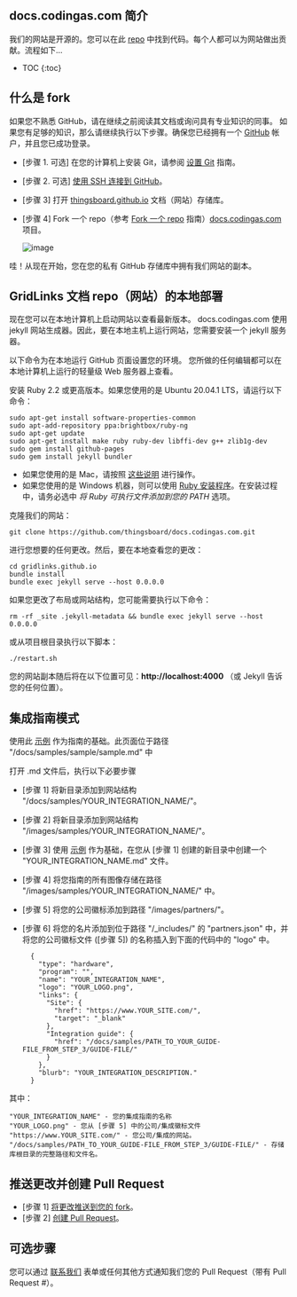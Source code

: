 ## docs.codingas.com 简介

我们的网站是开源的。您可以在此 [repo](https://github.com/thingsboard/docs.codingas.com) 中找到代码。每个人都可以为网站做出贡献。流程如下...

* TOC
{:toc}

## 什么是 fork

如果您不熟悉 GitHub，请在继续之前阅读其文档或询问具有专业知识的同事。
如果您有足够的知识，那么请继续执行以下步骤。确保您已经拥有一个 [GitHub](https://github.com/) 帐户，并且您已成功登录。

* [步骤 1. 可选] 在您的计算机上安装 Git，请参阅 [设置 Git](https://docs.github.com/en/github/getting-started-with-github/set-up-git) 指南。
* [步骤 2. 可选] [使用 SSH 连接到 GitHub](https://docs.github.com/en/github/authenticating-to-github/connecting-to-github-with-ssh)。
* [步骤 3] 打开 [thingsboard.github.io](https://github.com/gridlinks/docs.codingas.com) 文档（网站）存储库。
* [步骤 4] Fork 一个 repo（参考 [Fork 一个 repo](https://docs.github.com/en/github/getting-started-with-github/fork-a-repo) 指南）[docs.codingas.com](https://github.com/thingsboard/docs.codingas.com) 项目。

  ![image](/images/user-guide/fork_button.jpg)

哇！从现在开始，您在您的私有 GitHub 存储库中拥有我们网站的副本。

## GridLinks 文档 repo（网站）的本地部署

现在您可以在本地计算机上启动网站以查看最新版本。
docs.codingas.com 使用 jekyll 网站生成器。因此，要在本地主机上运行网站，您需要安装一个 jekyll 服务器。

以下命令为在本地运行 GitHub 页面设置您的环境。
您所做的任何编辑都可以在本地计算机上运行的轻量级 Web 服务器上查看。

安装 Ruby 2.2 或更高版本。如果您使用的是 Ubuntu 20.04.1 LTS，请运行以下命令：

	sudo apt-get install software-properties-common
	sudo apt-add-repository ppa:brightbox/ruby-ng
	sudo apt-get update
	sudo apt-get install make ruby ruby-dev libffi-dev g++ zlib1g-dev
	sudo gem install github-pages
	sudo gem install jekyll bundler

* 如果您使用的是 Mac，请按照 [这些说明](https://gorails.com/setup/osx/) 进行操作。
* 如果您使用的是 Windows 机器，则可以使用 [Ruby 安装程序](https://rubyinstaller.org/downloads/)。在安装过程中，请务必选中 *将 Ruby 可执行文件添加到您的 PATH* 选项。

克隆我们的网站：

	git clone https://github.com/thingsboard/docs.codingas.com.git

进行您想要的任何更改。然后，要在本地查看您的更改：

	cd gridlinks.github.io
	bundle install
	bundle exec jekyll serve --host 0.0.0.0

如果您更改了布局或网站结构，您可能需要执行以下命令：

    rm -rf _site .jekyll-metadata && bundle exec jekyll serve --host 0.0.0.0

或从项目根目录执行以下脚本：

    ./restart.sh

您的网站副本随后将在以下位置可见：**http://localhost:4000**
（或 Jekyll 告诉您的任何位置）。

## 集成指南模式

使用此 [示例](/docs/samples/sample/sample) 作为指南的基础。此页面位于路径 "/docs/samples/sample/sample.md" 中

打开 .md 文件后，执行以下必要步骤

* [步骤 1] 将新目录添加到网站结构 "/docs/samples/YOUR_INTEGRATION_NAME/"。
* [步骤 2] 将新目录添加到网站结构 "/images/samples/YOUR_INTEGRATION_NAME/"。
* [步骤 3] 使用 [示例](/docs/samples/sample/sample) 作为基础，在您从 [步骤 1] 创建的新目录中创建一个 "YOUR_INTEGRATION_NAME.md" 文件。
* [步骤 4] 将您指南的所有图像存储在路径 "/images/samples/YOUR_INTEGRATION_NAME/" 中。
* [步骤 5] 将您的公司徽标添加到路径 "/images/partners/"。
* [步骤 6] 将您的名片添加到位于路径 "/_includes/" 的 "partners.json" 中，并将您的公司徽标文件 ([步骤 5]) 的名称插入到下面的代码中的 "logo" 中。

        {
          "type": "hardware",
          "program": "",
          "name": "YOUR_INTEGRATION_NAME",
          "logo": "YOUR_LOGO.png",
          "links": {
            "Site": {
              "href": "https://www.YOUR_SITE.com/",
              "target": "_blank"
            },
            "Integration guide": {
              "href": "/docs/samples/PATH_TO_YOUR_GUIDE-FILE_FROM_STEP_3/GUIDE-FILE/"
            }
          },
          "blurb": "YOUR_INTEGRATION_DESCRIPTION."
        }

其中：

    "YOUR_INTEGRATION_NAME" - 您的集成指南的名称
    "YOUR_LOGO.png" - 您从 [步骤 5] 中的公司/集成徽标文件
    "https://www.YOUR_SITE.com/" - 您公司/集成的网站。
    "/docs/samples/PATH_TO_YOUR_GUIDE-FILE_FROM_STEP_3/GUIDE-FILE/" - 存储库根目录的完整路径和文件名。

## 推送更改并创建 Pull Request

* [步骤 1] [将更改推送到您的 fork](/docs/user-guide/contribution/how-to-contribute/#push-changes-to-your-fork)。
* [步骤 2] [创建 Pull Request](/docs/user-guide/contribution/how-to-contribute/#create-pull-request)。

## 可选步骤

您可以通过 [联系我们](/docs/contact-us/) 表单或任何其他方式通知我们您的 Pull Request（带有 Pull Request #）。